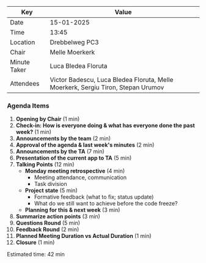 | Key          | Value                                                                            |
| ------------ | -------------------------------------------------------------------------------- |
| Date         | 15-01-2025                                                                       |
| Time         | 13:45                                                                            |
| Location     | Drebbelweg PC3                                                                   |
| Chair        | Melle Moerkerk                                                                   |
| Minute Taker | Luca Bledea Floruta                                                              |
| Attendees    | Victor Badescu, Luca Bledea Floruta, Melle Moerkerk, Sergiu Tiron, Stepan Urumov |

### Agenda Items

1. **Opening by Chair** (1 min)
2. **Check-in: How is everyone doing & what has everyone done the past week?** (1 min)
3. **Announcements by the team** (2 min)
4. **Approval of the agenda & last week's minutes** (2 min)
6. **Announcements by the TA** (7 min)
7. **Presentation of the current app to TA** (5 min)
8. **Talking Points** (12 min)
    - **Monday meeting retrospective** (4 min)
        - Meeting attendance, communication
        - Task division
    - **Project state** (5 min)
        - Formative feedback (what to fix; status update)
        - What do we still want to achieve before the code freeze?
    - **Planning for this & next week** (3 min)
9. **Summarize action points** (3 min)
10. **Questions Round** (5 min)
11. **Feedback Round** (2 min)
12. **Planned Meeting Duration vs Actual Duration** (1 min)
13. **Closure** (1 min)

Estimated time: 42 min

